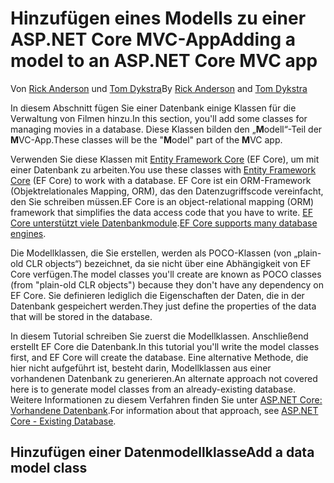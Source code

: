 # <a name="adding-a-model-to-an-aspnet-core-mvc-app"></a><span data-ttu-id="a8546-101">Hinzufügen eines Modells zu einer ASP.NET Core MVC-App</span><span class="sxs-lookup"><span data-stu-id="a8546-101">Adding a model to an ASP.NET Core MVC app</span></span>

<span data-ttu-id="a8546-102">Von [Rick Anderson](https://twitter.com/RickAndMSFT) und [Tom Dykstra](https://github.com/tdykstra)</span><span class="sxs-lookup"><span data-stu-id="a8546-102">By [Rick Anderson](https://twitter.com/RickAndMSFT) and [Tom Dykstra](https://github.com/tdykstra)</span></span>

<span data-ttu-id="a8546-103">In diesem Abschnitt fügen Sie einer Datenbank einige Klassen für die Verwaltung von Filmen hinzu.</span><span class="sxs-lookup"><span data-stu-id="a8546-103">In this section, you'll add some classes for managing movies in a database.</span></span> <span data-ttu-id="a8546-104">Diese Klassen bilden den „**M**odell“-Teil der **M**VC-App.</span><span class="sxs-lookup"><span data-stu-id="a8546-104">These classes will be the "**M**odel" part of the **M**VC app.</span></span>

<span data-ttu-id="a8546-105">Verwenden Sie diese Klassen mit [Entity Framework Core](https://docs.microsoft.com/ef/core) (EF Core), um mit einer Datenbank zu arbeiten.</span><span class="sxs-lookup"><span data-stu-id="a8546-105">You use these classes with [Entity Framework Core](https://docs.microsoft.com/ef/core) (EF Core) to work with a database.</span></span> <span data-ttu-id="a8546-106">EF Core ist ein ORM-Framework (Objektrelationales Mapping, ORM), das den Datenzugriffscode vereinfacht, den Sie schreiben müssen.</span><span class="sxs-lookup"><span data-stu-id="a8546-106">EF Core is an object-relational mapping (ORM) framework that simplifies the data access code that you have to write.</span></span> <span data-ttu-id="a8546-107">[EF Core unterstützt viele Datenbankmodule](https://docs.microsoft.com/ef/core/providers/).</span><span class="sxs-lookup"><span data-stu-id="a8546-107">[EF Core supports many database engines](https://docs.microsoft.com/ef/core/providers/).</span></span>

<span data-ttu-id="a8546-108">Die Modellklassen, die Sie erstellen, werden als POCO-Klassen (von „plain-old CLR objects“) bezeichnet, da sie nicht über eine Abhängigkeit von EF Core verfügen.</span><span class="sxs-lookup"><span data-stu-id="a8546-108">The model classes you'll create are known as POCO classes (from "plain-old CLR objects") because they don't have any dependency on EF Core.</span></span> <span data-ttu-id="a8546-109">Sie definieren lediglich die Eigenschaften der Daten, die in der Datenbank gespeichert werden.</span><span class="sxs-lookup"><span data-stu-id="a8546-109">They just define the properties of the data that will be stored in the database.</span></span>

<span data-ttu-id="a8546-110">In diesem Tutorial schreiben Sie zuerst die Modellklassen. Anschließend erstellt EF Core die Datenbank.</span><span class="sxs-lookup"><span data-stu-id="a8546-110">In this tutorial you'll write the model classes first, and EF Core will create the database.</span></span> <span data-ttu-id="a8546-111">Eine alternative Methode, die hier nicht aufgeführt ist, besteht darin, Modellklassen aus einer vorhandenen Datenbank zu generieren.</span><span class="sxs-lookup"><span data-stu-id="a8546-111">An alternate approach not covered here is to generate model classes from an already-existing database.</span></span> <span data-ttu-id="a8546-112">Weitere Informationen zu diesem Verfahren finden Sie unter [ASP.NET Core: Vorhandene Datenbank](https://docs.microsoft.com/ef/core/get-started/aspnetcore/existing-db).</span><span class="sxs-lookup"><span data-stu-id="a8546-112">For information about that approach, see [ASP.NET Core - Existing Database](https://docs.microsoft.com/ef/core/get-started/aspnetcore/existing-db).</span></span>

## <a name="add-a-data-model-class"></a><span data-ttu-id="a8546-113">Hinzufügen einer Datenmodellklasse</span><span class="sxs-lookup"><span data-stu-id="a8546-113">Add a data model class</span></span>
